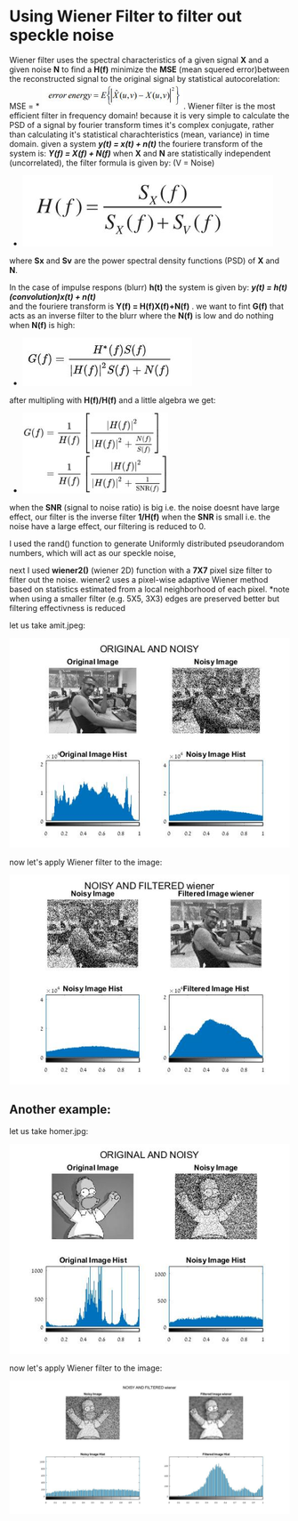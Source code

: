 # Using Wiener Filter to filter out speckle noise #

Wiener filter uses the  spectral characteristics of a given signal **X** and a given noise **N** to find a **H(f)** minimize the **MSE** (mean squered error)between the reconstructed signal to the original signal by statistical autocorelation:
MSE =  * ![picture alt](https://github.com/amitsason/Digital-Image-Processing/blob/master/Wiener%20Filter/formula4.JPG).
Wiener filter is the most efficient filter in frequency domain! because it is very simple to calculate the PSD of a signal by fourier transform times it's complex conjugate, rather than calculating it's statistical charachteristics (mean, variance) in time domain.
given a system ***y(t) = x(t) + n(t)*** the fouriere transform of the system is: ***Y(f) = X(f) + N(f)***
when **X** and **N** are statistically independent (uncorrelated), the filter formula is given by: 
(V = Noise)
* ![picture alt](https://github.com/amitsason/Digital-Image-Processing/blob/master/Wiener%20Filter/formula.JPG)


where **Sx** and **Sv** are the power spectral density functions (PSD) of **X** and **N**.

In the case of impulse respons (blurr) **h(t)** the system is given by: ***y(t) = h(t)(convolution)x(t) + n(t)***  
and the fouriere transform is **Y(f) = H(f)X(f)+N(f)** . we want to fint **G(f)** that acts as an inverse filter to the blurr where the **N(f)** is low and do nothing when **N(f)** is high:
* ![picture alt](https://github.com/amitsason/Digital-Image-Processing/blob/master/Wiener%20Filter/formula3.JPG)

after multipling with **H(f)/H(f)** and a little algebra we get:

* ![picture alt](https://github.com/amitsason/Digital-Image-Processing/blob/master/Wiener%20Filter/formula2.JPG)

when the **SNR** (signal to noise ratio) is big i.e. the noise doesnt have large effect, our filter is the inverse filter **1/H(f)**
when the **SNR** is small i.e. the noise have a large effect, our filtering is reduced to 0.


I used the rand() function to generate Uniformly distributed pseudorandom numbers,
which will act as our speckle noise, 

next I used **wiener2()** (wiener 2D) function with a **7X7** pixel size filter to filter out the noise.
wiener2 uses a pixel-wise adaptive Wiener method based on statistics estimated from a local neighborhood of each pixel.
*note when using a smaller filter (e.g. 5X5, 3X3) edges are preserved better but filtering effectivness is reduced

let us take amit.jpeg:

![picture alt](https://github.com/amitsason/Digital-Image-Processing/blob/master/Wiener%20Filter/amit%20noisy.jpg)

now let's apply Wiener filter to the image:

![picture alt](https://github.com/amitsason/Digital-Image-Processing/blob/master/Wiener%20Filter/amit%20filtered.jpg)

## Another example: ##
let us take homer.jpg:

![picture alt](https://github.com/amitsason/Digital-Image-Processing/blob/master/Wiener%20Filter/homer_noisy.jpg)

now let's apply Wiener filter to the image:

![picture alt](https://github.com/amitsason/Digital-Image-Processing/blob/master/Wiener%20Filter/homer_filtered.jpg)








